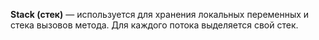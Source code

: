 **Stack (стек)** — используется для хранения локальных переменных и стека вызовов метода. Для каждого потока выделяется свой стек.